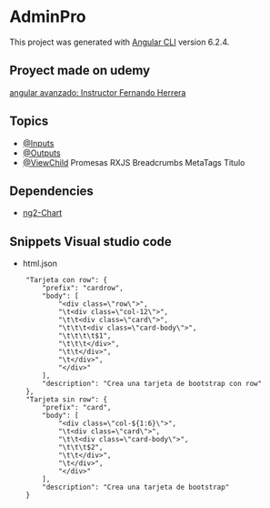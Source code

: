 # AdminPro

This project was generated with [Angular CLI](https://github.com/angular/angular-cli) version 6.2.4.

## Proyect made on udemy
[angular avanzado: Instructor Fernando Herrera](https://www.udemy.com/angular-avanzado-fernando-herrera)

## Topics

- [@Inputs](https://angular.io/api/core/Input)
- [@Outputs](https://angular.io/api/core/Output)
- [@ViewChild](https://angular.io/api/core/ViewChild)
Promesas
RXJS
Breadcrumbs
MetaTags
Titulo

## Dependencies

- [ng2-Chart](https://valor-software.com/ng2-charts/)

## Snippets Visual studio code

- html.json
```
	"Tarjeta con row": {
		"prefix": "cardrow",
		"body": [
			"<div class=\"row\">",
			"\t<div class=\"col-12\">",
			"\t\t<div class=\"card\">",
			"\t\t\t<div class=\"card-body\">",
			"\t\t\t\t$1",
			"\t\t\t</div>",
			"\t\t</div>",
			"\t</div>",
			"</div>"
		],
		"description": "Crea una tarjeta de bootstrap con row"
	},
	"Tarjeta sin row": {
		"prefix": "card",
		"body": [
			"<div class=\"col-${1:6}\">",
			"\t<div class=\"card\">",
			"\t\t<div class=\"card-body\">",
			"\t\t\t$2",
			"\t\t</div>",
			"\t</div>",
			"</div>"
		],
		"description": "Crea una tarjeta de bootstrap"
	}
```
